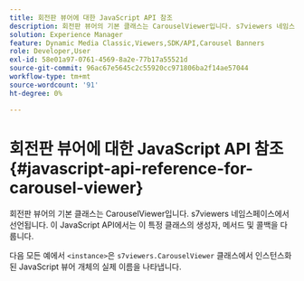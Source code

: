 ```yaml
---
title: 회전판 뷰어에 대한 JavaScript API 참조
description: 회전판 뷰어의 기본 클래스는 CarouselViewer입니다. s7viewers 네임스페이스에서 선언됩니다. 이 JavaScript API에서는 이 특정 클래스의 생성자, 메서드 및 콜백을 다룹니다.
solution: Experience Manager
feature: Dynamic Media Classic,Viewers,SDK/API,Carousel Banners
role: Developer,User
exl-id: 58e01a97-0761-4569-8a2e-77b17a55521d
source-git-commit: 96ac67e5645c2c55920cc971806ba2f14ae57044
workflow-type: tm+mt
source-wordcount: '91'
ht-degree: 0%

---
```


# 회전판 뷰어에 대한 JavaScript API 참조{#javascript-api-reference-for-carousel-viewer}

회전판 뷰어의 기본 클래스는 CarouselViewer입니다. s7viewers 네임스페이스에서 선언됩니다. 이 JavaScript API에서는 이 특정 클래스의 생성자, 메서드 및 콜백을 다룹니다.

다음 모든 예에서 `<instance>`은 `s7viewers.CarouselViewer` 클래스에서 인스턴스화된 JavaScript 뷰어 개체의 실제 이름을 나타냅니다.
